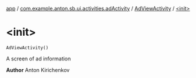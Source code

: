 [app](../../index.md) / [com.example.anton.sb.ui.activities.adActivity](../index.md) / [AdViewActivity](index.md) / [&lt;init&gt;](./-init-.md)

# &lt;init&gt;

`AdViewActivity()`

A screen of ad information

**Author**
Anton Kirichenkov

